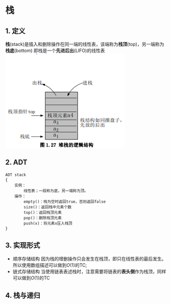 # 栈
## 1. 定义
**栈**(stack)是插入和删除操作在同一端的线性表，该端称为**栈顶**(top)，另一端称为**栈底**(bottom)
即栈是一个**先进后出**(LIFO)的线性表
![堆栈的逻辑结构](../asset/堆栈的逻辑结构.png)

## 2. ADT
	ADT stack
	{
		实例：
			线性表；一段称为底，另一端称为顶。
		操作：
			empty()：栈为空时返回true，否则返回false
			size()：返回栈中元素个数
			top()：返回栈顶元素
			pop()：删除栈顶元素
			push(x)：将元素x压入栈顶
	}

## 3. 实现形式
* 顺序存储结构
	因为栈的增删操作只会发生在栈顶，即只在线性表的最后发生。所以使用数组描述可以做到$O(1)$的TC;
* 链式存储结构
	当使用链表表述栈时，注意需要将链表的**表头侧**作为栈顶，同样可以做到$O(1)$的TC

## 4. 栈与递归
